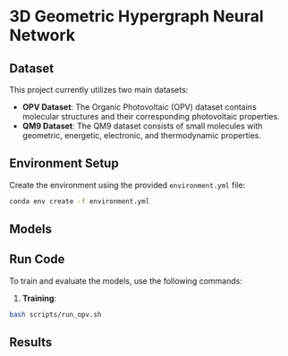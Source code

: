 # 3D Geometric Hypergraph Neural Network

## Dataset

This project currently utilizes two main datasets:

- **OPV Dataset**: The Organic Photovoltaic (OPV) dataset contains molecular structures and their corresponding photovoltaic properties.
- **QM9 Dataset**: The QM9 dataset consists of small molecules with geometric, energetic, electronic, and thermodynamic properties.

## Environment Setup

Create the environment using the provided `environment.yml` file:

```bash
conda env create -f environment.yml
```


## Models


## Run Code

To train and evaluate the models, use the following commands:

1. **Training**:

```bash
bash scripts/run_opv.sh
```

## Results

